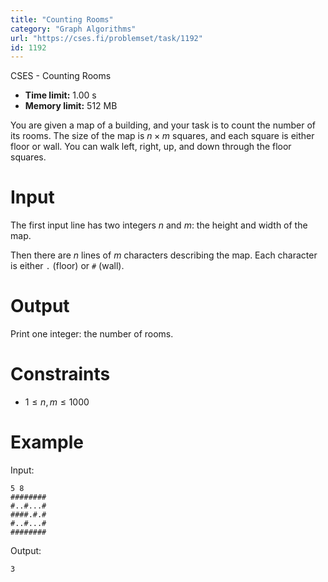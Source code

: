 ```yaml
---
title: "Counting Rooms"
category: "Graph Algorithms"
url: "https://cses.fi/problemset/task/1192"
id: 1192
---
```


CSES - Counting Rooms

  * **Time limit:** 1.00 s
  * **Memory limit:** 512 MB

You are given a map of a building, and your task is to count the number of its
rooms. The size of the map is $n \times m$ squares, and each square is either
floor or wall. You can walk left, right, up, and down through the floor
squares.

# Input

The first input line has two integers $n$ and $m$: the height and width of the
map.

Then there are $n$ lines of $m$ characters describing the map. Each character
is either `.` (floor) or `#` (wall).

# Output

Print one integer: the number of rooms.

# Constraints

  * $1 \le n,m \le 1000$

# Example

Input:

    
    
    5 8
    ########
    #..#...#
    ####.#.#
    #..#...#
    ########
    

Output:

    
    
    3
    

